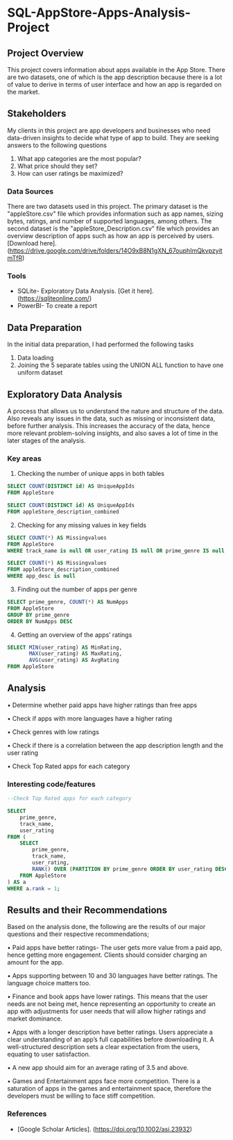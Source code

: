 # SQL-AppStore-Apps-Analysis-Project

## Project Overview

This project covers information about apps available in the App Store. There are two datasets, one of which is the app description because there is a lot of value to derive in terms of user interface and how an app is regarded on the market.


## Stakeholders

My clients in this project are app developers and businesses who need data-driven insights to decide what type of app to build. They are seeking answers to the following questions

1. What app categories are the most popular?
2. What price should they set?
3. How can user ratings be maximized?

### Data Sources

There are two datasets used in this project. The primary dataset is the "appleStore.csv" file which provides information such as app names, sizing bytes, ratings, and number of supported languages, among others. 
The second dataset is the "appleStore_Description.csv" file which provides an overview description of apps such as how an app is perceived by users. [Download here]. (https://drive.google.com/drive/folders/14O9xB8N1gXN_67ouphImQkvpzyitmTfR)


### Tools

- SQLite- Exploratory Data Analysis. [Get it here]. (https://sqliteonline.com/)
- PowerBI- To create a report

## Data Preparation
In the initial data preparation, I had performed the following tasks

1. Data loading
2. Joining the 5 separate tables using the UNION ALL function to have one uniform dataset

## Exploratory Data Analysis

A process that allows us to understand the nature and structure of the data. Also reveals any issues in the data, such as missing or inconsistent data, before further analysis. This increases the accuracy of the data, hence more relevant problem-solving insights, and also saves a lot of time in the later stages of the analysis.

### Key areas

1. Checking the number of unique apps in both tables
```SQL
SELECT COUNT(DISTINCT id) AS UniqueAppIds
FROM AppleStore

SELECT COUNT(DISTINCT id) AS UniqueAppIds
FROM appleStore_description_combined
```
2. Checking for any missing values in key fields
```SQL
SELECT COUNT(*) AS Missingvalues
FROM AppleStore
WHERE track_name is null OR user_rating IS null OR prime_genre IS null

SELECT COUNT(*) AS Missingvalues
FROM appleStore_description_combined
WHERE app_desc is null
```

3. Finding out the number of apps per genre
```SQL
SELECT prime_genre, COUNT(*) AS NumApps
FROM AppleStore
GROUP BY prime_genre
ORDER BY NumApps DESC
```

4. Getting an overview of the apps’ ratings
```SQL
SELECT MIN(user_rating) AS MinRating,
       MAX(user_rating) AS MaxRating,
       AVG(user_rating) AS AvgRating
FROM AppleStore
```

## Analysis

•	Determine whether paid apps have higher ratings than free apps

•	Check if apps with more languages have a higher rating

•	Check genres with low ratings

•	Check if there is a correlation between the app description length and the user rating

•	Check Top Rated apps for each category

### Interesting code/features
```SQL
--Check Top Rated apps for each category

SELECT
    prime_genre,
    track_name,
    user_rating
FROM (
    SELECT
        prime_genre,
        track_name,
        user_rating,
        RANK() OVER (PARTITION BY prime_genre ORDER BY user_rating DESC, rating_count_tot DESC) AS rank
    FROM AppleStore
) AS a
WHERE a.rank = 1;
```


## Results and their Recommendations
Based on the analysis done, the following are the results of our major questions and their respective recommendations;

•	Paid apps have better ratings- The user gets more value from a paid app, hence getting more engagement. Clients should consider charging an amount for the app.

•	Apps supporting between 10 and 30 languages have better ratings. The language choice matters too.

•	Finance and book apps have lower ratings. This means that the user needs are not being met, hence representing an opportunity to create an app with adjustments for user needs that will allow higher ratings and market dominance.

•	Apps with a longer description have better ratings. Users appreciate a clear understanding of an app’s full capabilities before downloading it. A well-structured description sets a clear expectation from the users, equating to user satisfaction.

•	A new app should aim for an average rating of 3.5 and above.

•	Games and Entertainment apps face more competition. There is a saturation of apps in the games and entertainment space, therefore the developers must be willing to face stiff competition.

### References
- [Google Scholar Articles]. (https://doi.org/10.1002/asi.23932)





